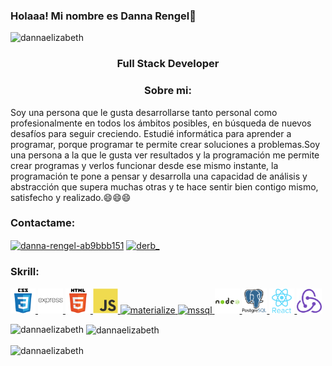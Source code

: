 ### Holaaa! Mi nombre es Danna Rengel👋

<p align="left"> <img src="https://komarev.com/ghpvc/?username=dannaelizabeth&label=Profile%20views&color=0e75b6&style=flat" alt="dannaelizabeth" /> </p>
<h3 align="center">Full Stack Developer</h3>


<div>
<h3 align="center">Sobre mi:</h3>
Soy una persona que le gusta desarrollarse tanto personal como profesionalmente en todos los ámbitos posibles, en búsqueda de nuevos desafíos para seguir creciendo. 
Estudié informática para aprender a programar, porque programar te permite crear soluciones a problemas.Soy una persona a la que le gusta ver resultados y la programación me permite crear programas y verlos funcionar desde ese mismo instante,
la programación te pone a pensar y desarrolla una capacidad de análisis y abstracción que supera muchas otras y te hace sentir bien contigo mismo, satisfecho y realizado.😄😄😄
</div>




<h3 align="left">Contactame:</h3>
<p align="left">
<a href="https://linkedin.com/in/danna-rengel-ab9bbb151" target="blank"><img align="center" src="https://raw.githubusercontent.com/rahuldkjain/github-profile-readme-generator/master/src/images/icons/Social/linked-in-alt.svg" alt="danna-rengel-ab9bbb151" height="30" width="40" /></a>
<a href="https://instagram.com/derb_" target="blank"><img align="center" src="https://raw.githubusercontent.com/rahuldkjain/github-profile-readme-generator/master/src/images/icons/Social/instagram.svg" alt="derb_" height="30" width="40" /></a>
</p>

<h3 align="left">Skrill:</h3>
<p align="left"> <a href="https://www.w3schools.com/css/" target="_blank" rel="noreferrer"> <img src="https://raw.githubusercontent.com/devicons/devicon/master/icons/css3/css3-original-wordmark.svg" alt="css3" width="40" height="40"/> </a> <a href="https://expressjs.com" target="_blank" rel="noreferrer"> <img src="https://raw.githubusercontent.com/devicons/devicon/master/icons/express/express-original-wordmark.svg" alt="express" width="40" height="40"/> </a> <a href="https://www.w3.org/html/" target="_blank" rel="noreferrer"> <img src="https://raw.githubusercontent.com/devicons/devicon/master/icons/html5/html5-original-wordmark.svg" alt="html5" width="40" height="40"/> </a> <a href="https://developer.mozilla.org/en-US/docs/Web/JavaScript" target="_blank" rel="noreferrer"> <img src="https://raw.githubusercontent.com/devicons/devicon/master/icons/javascript/javascript-original.svg" alt="javascript" width="40" height="40"/> </a> <a href="https://materializecss.com/" target="_blank" rel="noreferrer"> <img src="https://raw.githubusercontent.com/prplx/svg-logos/5585531d45d294869c4eaab4d7cf2e9c167710a9/svg/materialize.svg" alt="materialize" width="40" height="40"/> </a> <a href="https://www.microsoft.com/en-us/sql-server" target="_blank" rel="noreferrer"> <img src="https://www.svgrepo.com/show/303229/microsoft-sql-server-logo.svg" alt="mssql" width="40" height="40"/> </a> <a href="https://nodejs.org" target="_blank" rel="noreferrer"> <img src="https://raw.githubusercontent.com/devicons/devicon/master/icons/nodejs/nodejs-original-wordmark.svg" alt="nodejs" width="40" height="40"/> </a> <a href="https://www.postgresql.org" target="_blank" rel="noreferrer"> <img src="https://raw.githubusercontent.com/devicons/devicon/master/icons/postgresql/postgresql-original-wordmark.svg" alt="postgresql" width="40" height="40"/> </a> <a href="https://reactjs.org/" target="_blank" rel="noreferrer"> <img src="https://raw.githubusercontent.com/devicons/devicon/master/icons/react/react-original-wordmark.svg" alt="react" width="40" height="40"/> </a> <a href="https://redux.js.org" target="_blank" rel="noreferrer"> <img src="https://raw.githubusercontent.com/devicons/devicon/master/icons/redux/redux-original.svg" alt="redux" width="40" height="40"/> </a> </p>

<p><img align="left" src="https://github-readme-stats.vercel.app/api/top-langs?username=dannaelizabeth&show_icons=true&theme=synthwave" alt="dannaelizabeth" /></p>

<p>&nbsp;<img align="center" src="https://github-readme-stats.vercel.app/api?username=dannaelizabeth&show_icons=true&theme=synthwave" alt="dannaelizabeth" /></p>

<p><img align="center" src="https://github-readme-streak-stats.herokuapp.com/?user=dannaelizabeth&theme=synthwave" alt="dannaelizabeth" /></p>

<!--
**Dannaelizabeth/dannaelizabeth** is a ✨ _special_ ✨ repository because its `README.md` (this file) appears on your GitHub profile.

Here are some ideas to get you started:

- 🔭 I’m currently working on ...
- 🌱 I’m currently learning ...
- 👯 I’m looking to collaborate on ...
- 🤔 I’m looking for help with ...
- 💬 Ask me about ...
- 📫 How to reach me: ...
- 😄 Pronouns: ...
- ⚡ Fun fact: ...
-->
